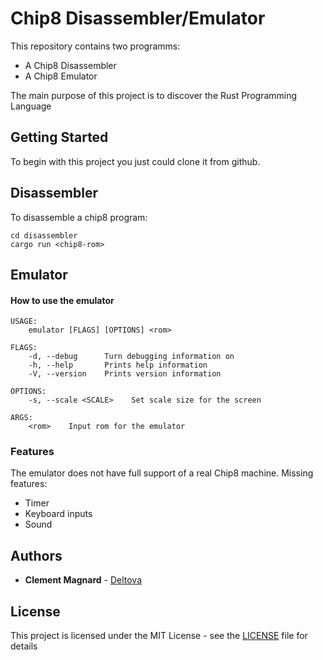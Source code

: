 # Chip8 Disassembler/Emulator 

This repository contains two programms:
- A Chip8 Disassembler
- A Chip8 Emulator

The main purpose of this project is to discover the Rust Programming Language

## Getting Started

To begin with this project you just could clone it from github.

## Disassembler

To disassemble a chip8 program:
```
cd disassembler
cargo run <chip8-rom>
```

## Emulator
#### How to use the emulator
```
USAGE:
    emulator [FLAGS] [OPTIONS] <rom>

FLAGS:
    -d, --debug      Turn debugging information on
    -h, --help       Prints help information
    -V, --version    Prints version information

OPTIONS:
    -s, --scale <SCALE>    Set scale size for the screen

ARGS:
    <rom>    Input rom for the emulator
```

### Features
The emulator does not have full support of a real Chip8 machine.
Missing features:
- Timer
- Keyboard inputs
- Sound

## Authors

* **Clement Magnard** - [Deltova](https://github.com/deltova)

## License

This project is licensed under the MIT License - see the [LICENSE](LICENSE) file for details
